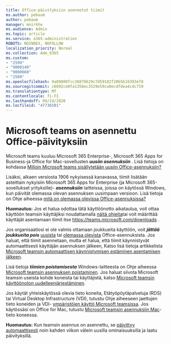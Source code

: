 ```yaml
---
title: Office-päivityksiin asennetut tiimit
ms.author: pebaum
author: pebaum
manager: mnirkhe
ms.audience: Admin
ms.topic: article
ms.service: o365-administration
ROBOTS: NOINDEX, NOFOLLOW
localization_priority: Normal
ms.collection: Adm_O365
ms.custom:
- "2599"
- "9000140"
- "9000660"
- "2509"
ms.openlocfilehash: 9a09800fcc36876629c7d59182f20b5b16393ef8
ms.sourcegitcommit: c6692ce0fa1358ec3529e59ca0ecdfdea4cdc759
ms.translationtype: MT
ms.contentlocale: fi-FI
ms.lasthandoff: 09/14/2020
ms.locfileid: "47736501"
---
```

# <a name="microsoft-teams-installed-with-office-updates"></a>Microsoft teams on asennettu Office-päivityksiin

Microsoft teams kuuluu Microsoft 365 Enterprise-, Microsoft 365 Apps for Business-ja Office for Mac-sovellusten ***uusiin asennuksiin*** . Lisä tietoja on kohdassa [Milloin Microsoft teams sisällytetään uusiin Office-asennuksiin?](https://docs.microsoft.com/deployoffice/teams-install#when-will-microsoft-teams-start-being-included-with-new-installations-of-microsoft-365-apps)

Lisäksi, alkaen versiosta 1906 nykyisessä kanavassa, tiimit lisätään asteittain nykyisiin Microsoft 365 Apps for Enterprise (ja Microsoft 365-sovellukset yrityksille)- ***asennuksiin*** laitteissa, joissa on käytössä Windows, kun päivität olemassa olevan asennuksen uusimpaan versioon. Lisä tietoja on Ohje aiheessa [mitä on olemassa olevissa Office-asennuksissa?](https://docs.microsoft.com/deployoffice/teams-install#what-about-existing-installations-of-microsoft-365-apps)

**Huomautus:** Jos et halua odottaa tätä käyttöönotto aikataulua, voit ottaa käyttöön teamsin käyttäjiksi noudattamalla [näitä ohjeita](https://docs.microsoft.com/MicrosoftTeams/msi-deployment)tai voit määrittää käyttäjät asentamaan tiimit itse https://teams.microsoft.com/downloads .

Jos organisaatiosi ei ole valmis ottamaan joukkueita käyttöön, voit ***jättää joukkueita pois*** [uusista](https://docs.microsoft.com/deployoffice/teams-install#how-to-exclude-microsoft-teams-from-new-installations-of-microsoft-365-apps) tai [olemassa olevista](https://docs.microsoft.com/deployoffice/teams-install#use-group-policy-to-control-the-installation-of-microsoft-teams) Office-asennuksista. Jos haluat, että tiimit asennetaan, mutta et halua, että tiimit käynnistyvät automaattisesti käyttäjän asennuksen jälkeen, Katso lisä tietoja artikkelista [Microsoft teamsin automaattisen käynnistymisen estäminen asentamisen jälkeen](https://docs.microsoft.com/deployoffice/teams-install#use-group-policy-to-prevent-microsoft-teams-from-starting-automatically-after-installation).

Lisä tietoja ***tiimien poistamisesta*** Windows-laitteesta on Ohje aiheessa [Microsoft teamsin asennuksen poistaminen](https://support.office.com/article/uninstall-microsoft-teams-3b159754-3c26-4952-abe7-57d27f5f4c81). Jos haluat siivota Microsoft teamsin useista kohde koneista tai käyttäjistä, katso [Microsoft teamsin käyttöönoton uudelleenjärjestäminen](https://docs.microsoft.com/microsoftteams/scripts/powershell-script-teams-deployment-clean-up).

Jos käytät yhteiskäytössä olevia tieto koneita, Etätyöpöytäpalveluja (RDS) tai Virtual Desktop Infrastructure (VDI), tutustu Ohje aiheeseen jaettujen tieto koneiden ja VDI- [ympäristöjen käyttö Microsoft teamsissa](https://docs.microsoft.com/deployoffice/teams-install#shared-computer-and-vdi-environments-with-microsoft-teams). Jos käytössäsi on Office for Mac, tutustu [Microsoft teamsin asennuksiin Mac](https://docs.microsoft.com/deployoffice/teams-install#microsoft-teams-installations-on-a-mac)-tieto koneessa.

**Huomautus:** Kun teamsin asennus on asennettu, se [päivittyy automaattisesti](https://docs.microsoft.com/deployoffice/teams-install#feature-and-quality-updates-for-microsoft-teams) noin kahden viikon välein uusilla ominaisuuksilla ja laatu päivityksillä. 